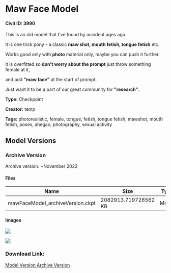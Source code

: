 # Maw Face Model

#### Civit ID: 3990

<p>This is an old model that I've found by accident ages ago.</p><p>It is one trick pony - a classic <strong>maw shot, mouth fetish, tongue fetish</strong> etc.</p><p>Works good only with <strong>photo</strong> material only, maybe you can push it further.</p><p>It is overfitted so <strong>don't worry about the prompt</strong> just throw something female at it,</p><p>and add <strong>"maw face"</strong> at the start of prompt.</p><p>Just want it to be a part of our great community for <strong>"research"</strong>.</p>

**Type:** Checkpoint

**Creator:** temp

**Tags:** photorealistic, female, tongue, fetish, tongue fetish, mawshot, mouth fetish, poses, ahegao, photography, sexual activity

## Model Versions

### Archive Version

<p>Archive version. ~November 2022</p>

#### Files

| Name | Size | Type | Format | Download Url | AutoV1 | AutoV2 | SHA256 | CRC32 | BLAKE3 |
| --- | --- | --- | --- | --- | --- | --- | --- | --- | --- |
| mawFaceModel_archiveVersion.ckpt | 2082913.719726562 KB | Model | PickleTensor | https://civitai.com/api/download/models/4439 | A7B3D557 | BF92A24022 | BF92A240228AF7D891078D37C0184CA16902E1FC7B464DE6C0859D2EA7A59AD5 | 18DF3D8F | 3391C782AC67E9317B233FAAC45077DD56C91BCA4DB0DA6BA2D213A1E609945E |

#### Images

<p><img src="https://image.civitai.com/xG1nkqKTMzGDvpLrqFT7WA/67ae2788-d21b-4e63-a373-78c1a9493800/width=450/30084.jpeg" /></p>

<p><img src="https://image.civitai.com/xG1nkqKTMzGDvpLrqFT7WA/1897513f-0520-4280-4c77-e7c3c0ef1200/width=450/30083.jpeg" /></p>

### Download Link:

[Model Version Archive Version](https://civitai.com/api/download/models/4439)

